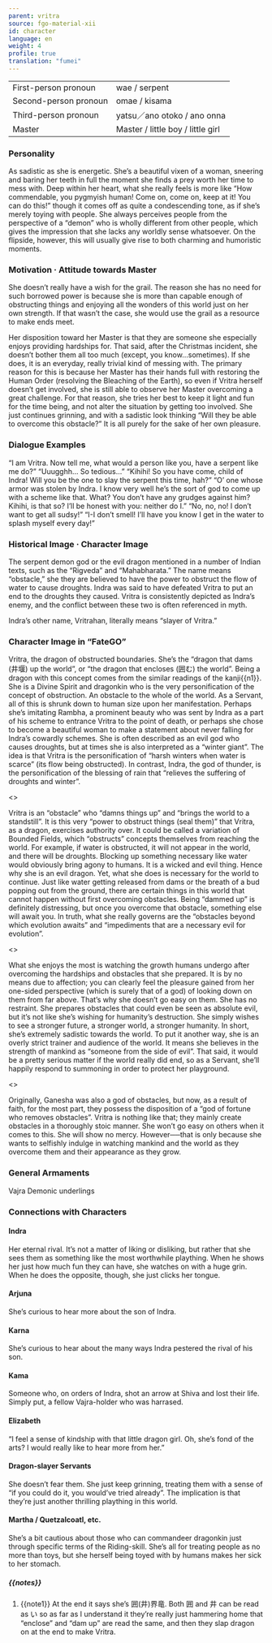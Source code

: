 ```yaml
---
parent: vritra
source: fgo-material-xii
id: character
language: en
weight: 4
profile: true
translation: "fumei"
---
```


<table>
  <tr><td>First-person pronoun</td><td>wae / serpent</td></tr>
  <tr><td>Second-person pronoun</td><td>omae / kisama</td></tr>
  <tr><td>Third-person pronoun</td><td>yatsu／ano otoko / ano onna</td></tr>
  <tr><td>Master</td><td>Master / little boy / little girl</td></tr>
</table>

### Personality

As sadistic as she is energetic.
She’s a beautiful vixen of a woman, sneering and baring her teeth in full the moment she finds a prey worth her time to mess with.
Deep within her heart, what she really feels is more like “How commendable, you pygmyish human! Come on, come on, keep at it! You can do this!” though it comes off as quite a condescending tone, as if she’s merely toying with people. She always perceives people from the perspective of a “demon” who is wholly different from other people, which gives the impression that she lacks any worldly sense whatsoever. On the flipside, however, this will usually give rise to both charming and humoristic moments.

### Motivation · Attitude towards Master

She doesn’t really have a wish for the grail.
The reason she has no need for such borrowed power is because she is more than capable enough of obstructing things and enjoying all the wonders of this world just on her own strength. If that wasn’t the case, she would use the grail as a resource to make ends meet.

Her disposition toward her Master is that they are someone she especially enjoys providing hardships for. That said, after the Christmas incident, she doesn’t bother them all too much (except, you know…sometimes).
If she does, it is an everyday, really trivial kind of messing with.
The primary reason for this is because her Master has their hands full with restoring the Human Order (resolving the Bleaching of the Earth), so even if Vritra herself doesn’t get involved, she is still able to observe her Master overcoming a great challenge.
For that reason, she tries her best to keep it light and fun for the time being, and not alter the situation by getting too involved.
She just continues grinning, and with a sadistic look thinking “Will they be able to overcome this obstacle?” It is all purely for the sake of her own pleasure.

### Dialogue Examples

“I am Vritra. Now tell me, what would a person like you, have a serpent like me do?”
“Uuugghh… So tedious…”
“Kihihi! So you have come, child of Indra! Will you be the one to slay the serpent this time, hah?”
“O’ one whose armor was stolen by Indra. I know very well he’s the sort of god to come up with a scheme like that. What? You don’t have any grudges against him? Kihihi, is that so? I’ll be honest with you: neither do I.”
“No, no, no! I don’t want to get all sudsy!”
“I-I don’t smell! I’ll have you know I get in the water to splash myself every day!”

### Historical Image · Character Image

The serpent demon god or the evil dragon mentioned in a number of Indian texts, such as the “Rigveda” and “Mahabharata.” The name means “obstacle,” she they are believed to have the power to obstruct the flow of water to cause droughts. Indra was said to have defeated Vritra to put an end to the droughts they caused. Vritra is consistently depicted as Indra’s enemy, and the conflict between these two is often referenced in myth.

Indra’s other name, Vritrahan, literally means “slayer of Vritra.”

### Character Image in “FateGO”

Vritra, the dragon of obstructed boundaries.
She’s the “dragon that dams (井堰) up the world”, or “the dragon that encloses (囲む) the world”. Being a dragon with this concept comes from the similar readings of the kanji{{n1}}.
She is a Divine Spirit and dragonkin who is the very personification of the concept of obstruction. An obstacle to the whole of the world. As a Servant, all of this is shrunk down to human size upon her manifestation.
Perhaps she’s imitating Rambha, a prominent beauty who was sent by Indra as a part of his scheme to entrance Vritra to the point of death, or perhaps she chose to become a beautiful woman to make a statement about never falling for Indra’s cowardly schemes.
She is often described as an evil god who causes droughts, but at times she is also interpreted as a “winter giant”.
The idea is that Vritra is the personification of “harsh winters when water is scarce” (its flow being obstructed). In contrast, Indra, the god of thunder, is the personification of the blessing of rain that “relieves the suffering of droughts and winter”.

<>

Vritra is an “obstacle” who “damns things up” and “brings the world to a standstill”.
It is this very “power to obstruct things (seal them)” that Vritra, as a dragon, exercises authority over.
It could be called a variation of Bounded Fields, which “obstructs” concepts themselves from reaching the world.
For example, if water is obstructed, it will not appear in the world, and there will be droughts.
Blocking up something necessary like water would obviously bring agony to humans. It is a wicked and evil thing. Hence why she is an evil dragon.
Yet, what she does is necessary for the world to continue.
Just like water getting released from dams or the breath of a bud popping out from the ground, there are certain things in this world that cannot happen without first overcoming obstacles.
Being “dammed up” is definitely distressing, but once you overcome that obstacle, something else will await you.
In truth, what she really governs are the “obstacles beyond which evolution awaits” and “impediments that are a necessary evil for evolution”.

<>

What she enjoys the most is watching the growth humans undergo after overcoming the hardships and obstacles that she prepared.
It is by no means due to affection; you can clearly feel the pleasure gained from her one-sided perspective (which is surely that of a god) of looking down on them from far above.
That’s why she doesn’t go easy on them. She has no restraint.
She prepares obstacles that could even be seen as absolute evil, but it’s not like she’s wishing for humanity’s destruction.
She simply wishes to see a stronger future, a stronger world, a stronger humanity.
In short, she’s extremely sadistic towards the world.
To put it another way, she is an overly strict trainer and audience of the world.
It means she believes in the strength of mankind as “someone from the side of evil”.
That said, it would be a pretty serious matter if the world really did end, so as a Servant, she’ll happily respond to summoning in order to protect her playground.

<>

Originally, Ganesha was also a god of obstacles, but now, as a result of faith, for the most part, they possess the disposition of a “god of fortune who removes obstacles”. Vritra is nothing like that; they mainly create obstacles in a thoroughly stoic manner. She won’t go easy on others when it comes to this. She will show no mercy. However──that is only because she wants to selfishly indulge in watching mankind and the world as they overcome them and their appearance as they grow.

### General Armaments

Vajra
Demonic underlings

### Connections with Characters

#### Indra

Her eternal rival.
It’s not a matter of liking or disliking, but rather that she sees them as something like the most worthwhile plaything.
When he shows her just how much fun they can have, she watches on with a huge grin. When he does the opposite, though, she just clicks her tongue.

#### Arjuna

She’s curious to hear more about the son of Indra.

#### Karna

She’s curious to hear about the many ways Indra pestered the rival of his son.

#### Kama

Someone who, on orders of Indra, shot an arrow at Shiva and lost their life.
Simply put, a fellow Vajra-holder who was harrased.

#### Elizabeth

“I feel a sense of kindship with that little dragon girl. Oh, she’s fond of the arts? I would really like to hear more from her.”

#### Dragon-slayer Servants

She doesn’t fear them. She just keep grinning, treating them with a sense of “if you could do it, you would’ve tried already”.
The implication is that they’re just another thrilling plaything in this world.

#### Martha / Quetzalcoatl, etc.

She’s a bit cautious about those who can commandeer dragonkin just through specific terms of the Riding-skill.
She’s all for treating people as no more than toys, but she herself being toyed with by humans makes her sick to her stomach.

##### {{notes}}

1. {{note1}} At the end it says she’s 囲(井)界竜. Both 囲 and 井 can be read as い so as far as I understand it they’re really just hammering home that “enclose” and “dam up” are read the same, and then they slap dragon on at the end to make Vritra.

